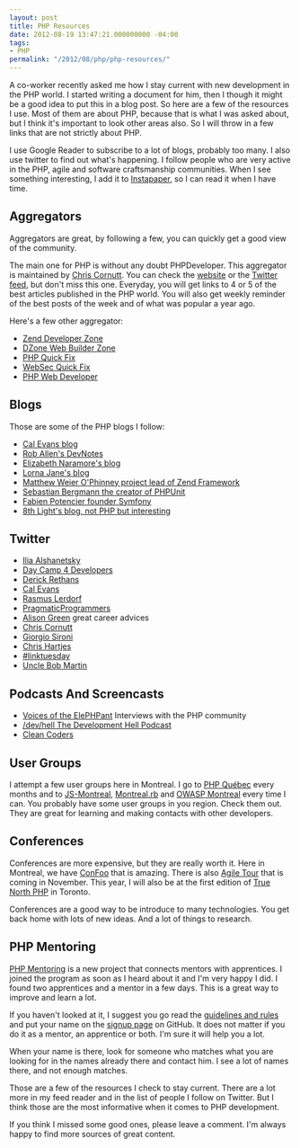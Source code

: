 ```yaml
---
layout: post
title: PHP Resources
date: 2012-08-19 13:47:21.000000000 -04:00
tags:
- PHP
permalink: "/2012/08/php/php-resources/"
---
```

A co-worker recently asked me how I stay current with new development in the PHP world. I started writing a document for him, then I though it might be a good idea to put this in a blog post. So here are a few of the resources I use. Most of them are about PHP, because that is what I was asked about, but I think it's important to look other areas also. So I will throw in a few links that are not strictly about PHP.

I use Google Reader to subscribe to a lot of blogs, probably too many. I also use twitter to find out what's happening. I follow people who are very active in the PHP, agile and software craftsmanship communities. When I see something interesting, I add it to [Instapaper](http://www.instapaper.com/ "Instapaper"), so I can read it when I have time.

## Aggregators

Aggregators are great, by following a few, you can quickly get a good view of the community.

The main one for PHP is without any doubt PHPDeveloper. This aggregator is maintained by [Chris Cornutt](https://twitter.com/enygma "Chris Cornutt"). You can check the [website](http://www.phpdeveloper.org/ "PHPDeveloper") or the [Twitter feed](https://twitter.com/phpdeveloper "PHPDeveloper on Twitter"), but don't miss this one. Everyday, you will get links to 4 or 5 of the best articles published in the PHP world. You will also get weekly reminder of the best posts of the week and of what was popular a year ago.

Here's a few other aggregator:

- [Zend Developer Zone](http://devzone.zend.com "Zend Developer Zone")
- [DZone Web Builder Zone](http://css.dzone.com/ "DZone Web Builder Zone")
- [PHP Quick Fix](https://twitter.com/phpquickfix "PHP Quick Fix")
- [WebSec Quick Fix](https://twitter.com/websecquickfix "WebSec Quick Fix")
- [PHP Web Developer](https://twitter.com/phpizer "PHP Web Developer")

## Blogs

Those are some of the PHP blogs I follow:

- [Cal Evans blog](http://blog.calevans.com/ "Postcards From My Life")
- [Rob Allen's DevNotes](http://akrabat.com/ "Rob Allen's DevNotes")
- [Elizabeth Naramore's blog](http://www.naramore.net/blog/ "Elizabeth Naramore's blog")
- [Lorna Jane's blog](http://www.lornajane.net/blog "Lorna Jane's blog")
- [Matthew Weier O'Phinney project lead of Zend Framework](http://mwop.net/blog.html "phly, boy, phly: matthew weier o'phinney")
- [Sebastian Bergmann the creator of PHPUnit](http://sebastian-bergmann.de/blog/ "Sebastian Bergmann")
- [Fabien Potencier founder Symfony](http://fabien.potencier.org/ "Fabien Potencier")
- [8th Light's blog, not PHP but interesting](http://blog.8thlight.com/ "8th Light's blog")

## Twitter

- [Ilia Alshanetsky](https://twitter.com/iliaa "Ilia Alshanetsky")
- [Day Camp 4 Developers](https://twitter.com/daycamp4devs "Day Camp 4 Developers")
- [Derick Rethans](https://twitter.com/derickr "Derick Rethans")
- [Cal Evans](https://twitter.com/CalEvans "Cal Evans")
- [Rasmus Lerdorf](https://twitter.com/rasmus "Rasmus Lerdorf")
- [PragmaticProgrammers](https://twitter.com/pragprog "PragmaticProgrammers")
- [Alison Green](https://twitter.com/AskAManager "Alison Green") great career advices
- [Chris Cornutt](https://twitter.com/enygma "Chris Cornutt")
- [Giorgio Sironi](https://twitter.com/giorgiosironi "Giorgio Sironi")
- [Chris Hartjes](https://twitter.com/grmpyprogrammer "Chris Hartjes")
- [#linktuesday](https://twitter.com/#!/search/?q=%23linktuesday "#linktuesday")
- [Uncle Bob Martin](https://twitter.com/unclebobmartin "Uncle Bob Martin")

## Podcasts And Screencasts

- [Voices of the ElePHPant](http://voicesoftheelephpant.com/ "Voices of the ElePHPant") Interviews with the PHP community
- [/dev/hell The Development Hell Podcast](http://devhell.info/ "/dev/hell")
- [Clean Coders](http://www.cleancoders.com/ "Clean Coders")

## User Groups

I attempt a few user groups here in Montreal. I go to [PHP Québec](http://www.phpquebec.org/ "PHP Québec") every months and to [JS-Montreal](http://js-montreal.org/ "JS-Montreal"), [Montreal.rb](http://www.montrealonrails.com/ "Montreal.rb") and [OWASP Montreal](https://www.owasp.org/index.php/Montreal "OWASP Montreal") every time I can. You probably have some user groups in you region. Check them out. They are great for learning and making contacts with other developers.

## Conferences

Conferences are more expensive, but they are really worth it. Here in Montreal, we have [ConFoo](http://confoo.ca/ "ConFoo") that is amazing. There is also [Agile Tour](http://at2012.agiletour.org/en/montreal.html "Agile Tour") that is coming in November. This year, I will also be at the first edition of [True North PHP](http://truenorthphp.ca/ "True North PHP") in Toronto.

Conferences are a good way to be introduce to many technologies. You get back home with lots of new ideas. And a lot of things to research.

## PHP Mentoring

[PHP Mentoring](http://phpmentoring.org/ "PHP Mentoring") is a new project that connects mentors with apprentices. I joined the program as soon as I heard about it and I'm very happy I did. I found two apprentices and a mentor in a few days. This is a great way to improve and learn a lot.

If you haven't looked at it, I suggest you go read the [guidelines and rules](http://phpmentoring.org/guidelines.html "PHP Mentoring Guidelines and Rules") and put your name on the [signup page](https://github.com/phpmentoring/phpmentoring.github.com/wiki/Mentors-and-Apprentices "PHP Mentoring Mentors and Apprentices") on GitHub. It does not matter if you do it as a mentor, an apprentice or both. I'm sure it will help you a lot.

When your name is there, look for someone who matches what you are looking for in the names already there and contact him. I see a lot of names there, and not enough matches.

Those are a few of the resources I check to stay current. There are a lot more in my feed reader and in the list of people I follow on Twitter. But I think those are the most informative when it comes to PHP development.

If you think I missed some good ones, please leave a comment. I'm always happy to find more sources of great content.


